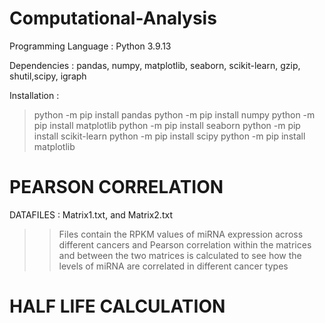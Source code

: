 # Computational-Analysis

Programming Language : Python 3.9.13


Dependencies : pandas, numpy, matplotlib, seaborn, scikit-learn, gzip, shutil,scipy, igraph


Installation : 
>python -m pip install pandas
>python -m pip install numpy
>python -m pip install matplotlib
>python -m pip install seaborn
>python -m pip install scikit-learn
>python -m pip install scipy 
>python -m pip install matplotlib
                      
                      
                     
# **PEARSON CORRELATION**
DATAFILES : Matrix1.txt, and Matrix2.txt 
>>Files contain the RPKM values of miRNA expression across different cancers and Pearson correlation within the matrices and between the two matrices is calculated to see how the levels of miRNA are correlated in different cancer types

# **HALF LIFE CALCULATION**
